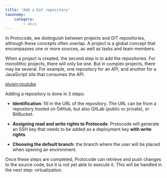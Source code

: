 ```yaml
---
title: 'Add a Git repository'
taxonomy:
    category:
        - docs
---
```


In Protocode, we distinguish between projects and GIT repositories, although these concepts often overlap. A project is a global concept that encompasses one or more sources, as well as tasks and team members.

When a project is created, the second step is to add the repositories. For monolithic projects, there will only be one. But in complex projects, there may be several. For example, one repository for an API, and another for a JavaScript site that consumes the API.

[plugin:youtube](https://www.youtube.com/watch?v=TUF88b-nwTM)

Adding a repository is done in 3 steps:

* **Identification**: fill in the URL of the repository. The URL can be from a repository hosted on GitHub, but also GitLab (public or private), or BitBucket.

* **Assigning read and write rights to Protocode**. Protocode will generate an SSH key that needs to be added as a deployment key **with write rights**.

* **Choosing the default branch**: the branch where the user will be placed when opening an environment.

Once these steps are completed, Protocode can retrieve and push changes to the source code, but it is not yet able to execute it. This will be handled in the next step: virtualization.
